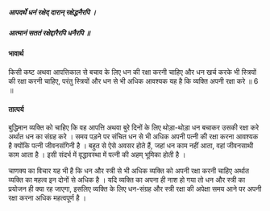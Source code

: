 ##### आपदर्थे धनं रक्षेद् दारान् रक्षेद्धनैरपि ।
##### आत्मानं सततं रक्षेद्दारैरपि धनैरपि ॥

#### भावार्थ

किसी कष्ट अथवा आपत्तिकाल से बचाव के लिए धन की रक्षा करनी चाहिए और धन खर्च करके भी स्त्रियों की रक्षा करनी चाहिए, परंतु स्त्रियों और धन से भी अधिक आवश्यक यह है कि व्यक्ति अपनी रक्षा करे ॥ 6 ॥

#### तात्पर्य

बुद्धिमान व्यक्ति को चाहिए कि वह आपत्ति अथवा बुरे दिनों के लिए थोड़ा-थोड़ा धन बचाकर उसकी रक्षा करे अर्थात धन का संग्रह करे । समय पड़ने पर संचित धन से भी अधिक अपनी पत्नी की रक्षा करना आवश्यक है क्योंकि पत्नी जीवनसंगिनी है । बहुत से ऐसे अवसर होते हैं, जहां धन काम नहीं आता, वहां जीवनसाथी काम आता है । इसी संदर्भ में वृद्धावस्था में पत्नी की अहम् भूमिका होती है ।

चाणक्य का विचार यह भी है कि धन और स्त्री से भी अधिक व्यक्ति को अपनी रक्षा करनी चाहिए अर्थात व्यक्ति का महत्व इन दोनों से अधिक है । यदि व्यक्ति का अपना ही नाश हो गया तो धन और स्त्री का प्रयोजन ही क्या रह जाएगा, इसलिए व्यक्ति के लिए धन-संग्रह और स्त्री रक्षा की अपेक्षा समय आने पर अपनी रक्षा करना अधिक महत्वपूर्ण है ।